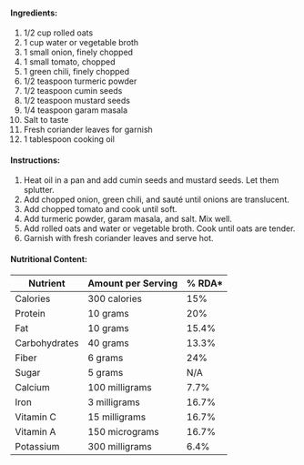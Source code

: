 #### Ingredients:

1. 1/2 cup rolled oats
2. 1 cup water or vegetable broth
3. 1 small onion, finely chopped
4. 1 small tomato, chopped
5. 1 green chili, finely chopped
6. 1/2 teaspoon turmeric powder
7. 1/2 teaspoon cumin seeds
8. 1/2 teaspoon mustard seeds
9. 1/4 teaspoon garam masala
10. Salt to taste
11. Fresh coriander leaves for garnish
12. 1 tablespoon cooking oil

#### Instructions:

1. Heat oil in a pan and add cumin seeds and mustard seeds. Let them splutter.
2. Add chopped onion, green chili, and sauté until onions are translucent.
3. Add chopped tomato and cook until soft.
4. Add turmeric powder, garam masala, and salt. Mix well.
5. Add rolled oats and water or vegetable broth. Cook until oats are tender.
6. Garnish with fresh coriander leaves and serve hot.

#### Nutritional Content:

| Nutrient      | Amount per Serving | % RDA* |
| ------------- | ------------------ | ------ |
| Calories      | 300 calories       | 15%    |
| Protein       | 10 grams           | 20%    |
| Fat           | 10 grams           | 15.4%  |
| Carbohydrates | 40 grams           | 13.3%  |
| Fiber         | 6 grams            | 24%    |
| Sugar         | 5 grams            | N/A    |
| Calcium       | 100 milligrams     | 7.7%   |
| Iron          | 3 milligrams       | 16.7%  |
| Vitamin C     | 15 milligrams      | 16.7%  |
| Vitamin A     | 150 micrograms     | 16.7%  |
| Potassium     | 300 milligrams     | 6.4%   |
